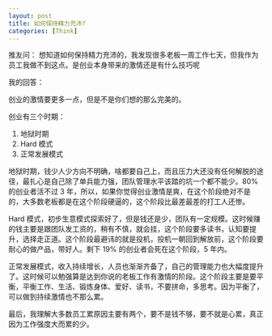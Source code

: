 ```yaml
---
layout: post
title: 如何保持精力充沛?
categories: [Think]
---
```


推友问：
想知道如何保持精力充沛的，我发现很多老板一周工作七天，但我作为员工我做不到这点。是创业本身带来的激情还是有什么技巧呢

我的回答：

创业的激情要更多一点，但是不是你们想的那么完美的。

创业有三个时期：
1. 地狱时期
2. Hard 模式
3. 正常发展模式

地狱时期，钱少人少方向不明确，啥都要自己上，而且压力大还没有任何解脱的途径，最扎心是自己除了单兵能力强，团队管理水平该踏的坑一个都不能少。80% 的创业者活不过 3 年，所以，如果你觉得创业激情是爽，在这个阶段绝对不是的，大多数老板都是在这个阶段硬逼的，这个阶段比最差最差的打工人还惨。

Hard 模式，初步生意模式探索好了，但是钱还是少，团队有一定规模。这时候赚的钱主要是跟团队发工资的，稍有不慎，就会挂，这个阶段要多读书，认知要提升，选择走正道。这个阶段最避讳的就是投机，投机一朝回到解放前，这个阶段要耐心的做产品，带好人。剩下 19% 的创业者会死在这个阶段，5 年内。

正常发展模式，收入持续增长，人员也渐渐齐备了，自己的管理能力也大幅度提升了。这时候可以勉强算是达到你说的老板工作有激情的阶段。这个阶段主要是要平衡，平衡工作、生活、锻炼身体、爱好、读书，不要拼命，多思考。因为平衡了，可以做到持续激情也不那么累。

最后，我理解大多数员工累原因主要有两个，要不是钱不够，要不就是心累，真正因为工作强度大而累的少。
